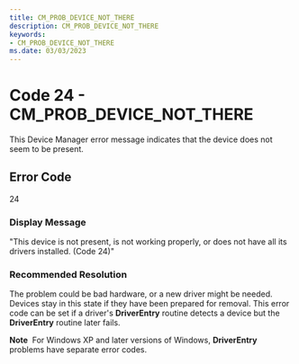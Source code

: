 ```yaml
---
title: CM_PROB_DEVICE_NOT_THERE
description: CM_PROB_DEVICE_NOT_THERE
keywords:
- CM_PROB_DEVICE_NOT_THERE
ms.date: 03/03/2023
---
```


# Code 24 - CM_PROB_DEVICE_NOT_THERE

This Device Manager error message indicates that the device does not seem to be present.

## Error Code

24

### Display Message

"This device is not present, is not working properly, or does not have all its drivers installed. (Code 24)"

### Recommended Resolution

The problem could be bad hardware, or a new driver might be needed. Devices stay in this state if they have been prepared for removal. This error code can be set if a driver's **DriverEntry** routine detects a device but the **DriverEntry** routine later fails.

**Note**  For Windows XP and later versions of Windows, **DriverEntry** problems have separate error codes.
